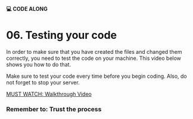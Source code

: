 #### 💻 CODE ALONG
# 06. Testing your code

In order to make sure that you have created the files and changed them correctly, you need to test the code on your machine. This video below shows you how to do that.

Make sure to test your code every time before you begin coding. Also, do not forget to stop your server.

[MUST WATCH: Walkthrough Video]()

### Remember to: Trust the process
